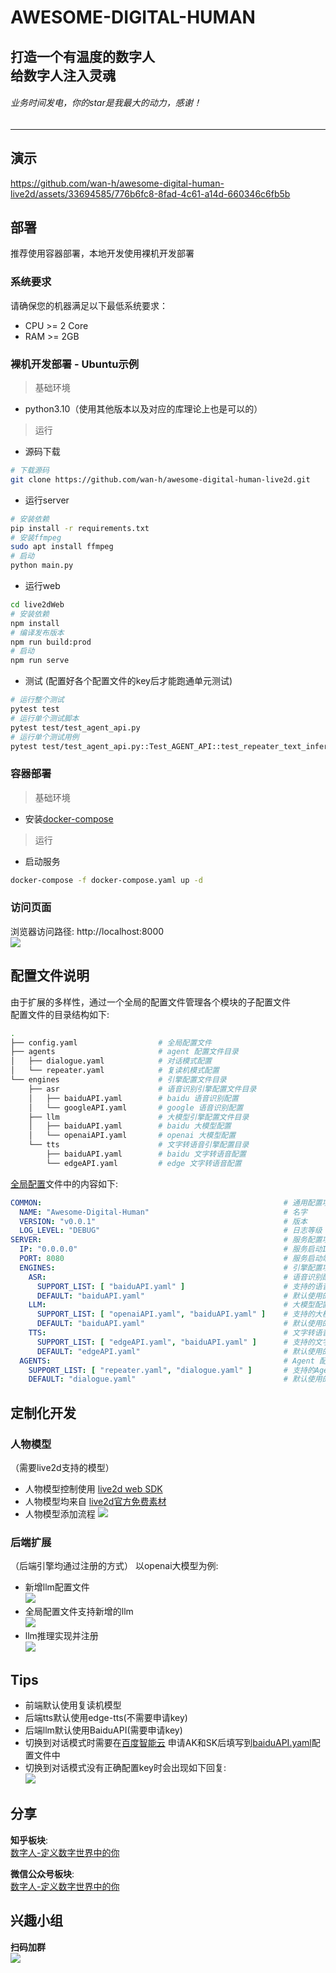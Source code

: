 # AWESOME-DIGITAL-HUMAN
**打造一个有温度的数字人**  
**给数字人注入灵魂**  
---  
###### *业务时间发电，你的star是我最大的动力，感谢！*
---  

## 演示
https://github.com/wan-h/awesome-digital-human-live2d/assets/33694585/776b6fc8-8fad-4c61-a14d-660346c6fb5b

## 部署
推荐使用容器部署，本地开发使用裸机开发部署
### 系统要求
请确保您的机器满足以下最低系统要求：  
* CPU >= 2 Core
* RAM >= 2GB
### 裸机开发部署 - Ubuntu示例
> 基础环境
* python3.10（使用其他版本以及对应的库理论上也是可以的）
> 运行
* 源码下载
```bash
# 下载源码
git clone https://github.com/wan-h/awesome-digital-human-live2d.git
```
* 运行server
```bash
# 安装依赖
pip install -r requirements.txt
# 安装ffmpeg
sudo apt install ffmpeg
# 启动
python main.py
```
* 运行web
```bash
cd live2dWeb
# 安装依赖
npm install
# 编译发布版本
npm run build:prod
# 启动
npm run serve
```
* 测试
(配置好各个配置文件的key后才能跑通单元测试)  
```bash
# 运行整个测试
pytest test
# 运行单个测试脚本
pytest test/test_agent_api.py
# 运行单个测试用例
pytest test/test_agent_api.py::Test_AGENT_API::test_repeater_text_infer
```
### 容器部署
> 基础环境
* 安装[docker-compose](https://docs.docker.com/compose/install/)
> 运行
* 启动服务
```bash
docker-compose -f docker-compose.yaml up -d
```
### 访问页面
浏览器访问路径: http://localhost:8000  
![](assets/webPage.png)


## 配置文件说明
由于扩展的多样性，通过一个全局的配置文件管理各个模块的子配置文件    
配置文件的目录结构如下:  
```bash
.
├── config.yaml                  # 全局配置文件
├── agents                       # agent 配置文件目录
│   ├── dialogue.yaml            # 对话模式配置
│   └── repeater.yaml            # 复读机模式配置
└── engines                      # 引擎配置文件目录
    ├── asr                      # 语音识别引擎配置文件目录
    │   ├── baiduAPI.yaml        # baidu 语音识别配置
    │   └── googleAPI.yaml       # google 语音识别配置
    ├── llm                      # 大模型引擎配置文件目录
    │   ├── baiduAPI.yaml        # baidu 大模型配置
    │   └── openaiAPI.yaml       # openai 大模型配置
    └── tts                      # 文字转语音引擎配置目录
        ├── baiduAPI.yaml        # baidu 文字转语音配置
        └── edgeAPI.yaml         # edge 文字转语音配置
```
[全局配置](configs/config.yaml)文件中的内容如下:  
```yaml
COMMON:                                                      # 通用配置项
  NAME: "Awesome-Digital-Human"                              # 名字
  VERSION: "v0.0.1"                                          # 版本
  LOG_LEVEL: "DEBUG"                                         # 日志等级
SERVER:                                                      # 服务配置项
  IP: "0.0.0.0"                                              # 服务启动IP
  PORT: 8080                                                 # 服务启动端口
  ENGINES:                                                   # 引擎配置项
    ASR:                                                     # 语音识别配置项
      SUPPORT_LIST: [ "baiduAPI.yaml" ]                      # 支持的语音识别列表(这些配置文件应当在configs/engines/asr目录下)
      DEFAULT: "baiduAPI.yaml"                               # 默认使用的语音识别配置
    LLM:                                                     # 大模型配置项
      SUPPORT_LIST: [ "openaiAPI.yaml", "baiduAPI.yaml" ]    # 支持的大模型列表(这些配置文件应当在configs/engines/llm目录下)
      DEFAULT: "baiduAPI.yaml"                               # 默认使用的大模型配置
    TTS:                                                     # 文字转语音配置项
      SUPPORT_LIST: [ "edgeAPI.yaml", "baiduAPI.yaml" ]      # 支持的文字转语音列表(这些配置文件应当在configs/engines/tts目录下)
      DEFAULT: "edgeAPI.yaml"                                # 默认使用的文字转语音配置
  AGENTS:                                                    # Agent 配置项目
    SUPPORT_LIST: [ "repeater.yaml", "dialogue.yaml" ]       # 支持的Agent列表(这些配置文件应当在configs/agents目录下)
    DEFAULT: "dialogue.yaml"                                 # 默认使用的Agent配置
```

## 定制化开发
### 人物模型
（需要live2d支持的模型）
* 人物模型控制使用 [live2d web SDK](https://www.live2d.com/en/sdk/about/)  
* 人物模型均来自 [live2d官方免费素材](https://www.live2d.com/zh-CHS/learn/sample/)  
* 人物模型添加流程
![](assets/character-extend.png)
### 后端扩展
（后端引擎均通过注册的方式）
以openai大模型为例:  
* 新增llm配置文件  
![](assets/llm-extend-1.png)
* 全局配置文件支持新增的llm  
![](assets/llm-extend-2.png)
* llm推理实现并注册  
![](assets/llm-extend-3.png)

## Tips
* 前端默认使用复读机模型  
* 后端tts默认使用edge-tts(不需要申请key)  
* 后端llm默认使用BaiduAPI(需要申请key)  
* 切换到对话模式时需要在[百度智能云](https://console.bce.baidu.com/qianfan/ais/console/applicationConsole/application)
申请AK和SK后填写到[baiduAPI.yaml](configs/engines/llm/baiduAPI.yaml)配置文件中  
* 切换到对话模式没有正确配置key时会出现如下回复:  
![](assets/chatError.png)  

## 分享
**知乎板块**:  
[数字人-定义数字世界中的你](https://zhuanlan.zhihu.com/p/676746017)  
  
**微信公众号板块**:  
[数字人-定义数字世界中的你](https://mp.weixin.qq.com/s/SQvFysHO8daN0HMA0AaJZw)  

## 兴趣小组 
**扫码加群**  
![](assets/wechat.png)
